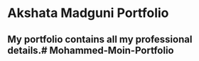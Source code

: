 # Akshata Madguni Portfolio
## My portfolio contains all my professional details.# Mohammed-Moin-Portfolio
